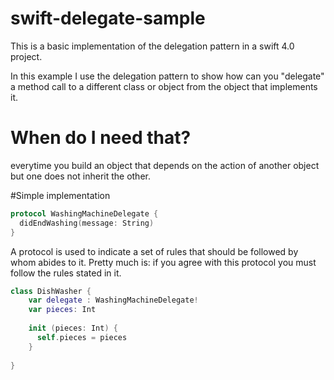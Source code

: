 # swift-delegate-sample
This is a basic implementation of the delegation pattern in a swift 4.0 project.

In this example I use the delegation pattern to show how can you "delegate" a method call to a different class or object from the object that implements it.

# When do I need that?
everytime you build an object that depends on the action of another object but one does not inherit the other.

#Simple implementation

```swift
protocol WashingMachineDelegate {
  didEndWashing(message: String)
}
```
A protocol is used to indicate a set of rules that should be followed by whom abides to it.
Pretty much is: if you agree with this protocol you must follow the rules stated in it.

```swift
class DishWasher {
    var delegate : WashingMachineDelegate!
    var pieces: Int
    
    init (pieces: Int) {
      self.pieces = pieces
    }
    
}
```
